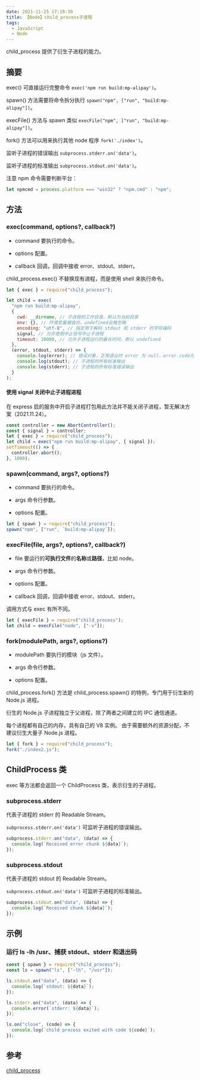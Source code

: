 ```yaml
---
date: 2021-11-25 17:19:30
title: 【Node】child_process子进程
tags:
  - JavaScript
  - Node
---
```


child_process 提供了衍生子进程的能力。

## 摘要

exec() 可直接运行完整命令 `exec('npm run build:mp-alipay')`。

spawn() 方法需要将命令拆分执行 `spawn("npm", ["run", "build:mp-alipay"])`。

execFile() 方法与 spawn 类似 `execFile("npm", ["run", "build:mp-alipay"])`。

fork() 方法可以用来执行其他 node 程序 `fork('./index')`。

监听子进程的错误输出 `subprocess.stderr.on('data')`。

监听子进程的标准输出 `subprocess.stdout.on('data')`。

注意 npm 命令需要判断平台：

```js
let npmcmd = process.platform === "win32" ? "npm.cmd" : "npm";
```

## 方法

### exec(command, options?, callback?)

- command 要执行的命令。

- options 配置。

- callback 回调，回调中接收 error、stdout、stderr。

child_process.exec() 不替换现有进程，而是使用 shell 来执行命令。

```js
let { exec } = require("child_process");

let child = exec(
  "npm run build:mp-alipay",
  {
    cwd: __dirname, // 子进程的工作目录，默认为当前目录
    env: {}, // 环境变量键值对，undefined会被忽略
    encoding: "utf-8", // 指定用于解码 stdout 和 stderr 的字符编码
    signal, // 允许使用中止信号中止子进程
    timeout: 10000, // 允许子进程运行的最长时间，默认 undefined
  },
  (error, stdout, stderr) => {
    console.log(error); // 错误对象，正常退出时 error 为 null，error.code为进程的退出码
    console.log(stdout); // 子进程的所有标准输出
    console.log(stderr); // 子进程的所有标准错误输出
  }
);
```

#### 使用 signal 关闭中止子进程进程

在 express 启的服务中开启子进程打包用此方法并不能关闭子进程，暂无解决方案（2021.11.24）。

```js
const controller = new AbortController();
const { signal } = controller;
let { exec } = require("child_process");
let child = exec("npm run build:mp-alipay", { signal });
setTimeout(() => {
  controller.abort();
}, 1000);
```

### spawn(command, args?, options?)

- command 要执行的命令。

- args 命令行参数。

- options 配置。

```js
let { spawn } = require("child_process");
spawn("npm", ["run", `build:mp-alipay`]);
```

### execFile(file, args?, options?, callback?)

- file 要运行的**可执行文件**的**名称**或**路径**，比如 node。

- args 命令行参数。

- options 配置。

- callback 回调，回调中接收 error、stdout、stderr。

调用方式与 exec 有所不同。

```js
let { execFile } = require("child_process");
let child = execFile("node", ["-v"]);
```

### fork(modulePath, args?, options?)

- modulePath 要执行的模块（js 文件）。

- args 命令行参数。

- options 配置。

child_process.fork() 方法是 child_process.spawn() 的特例，专门用于衍生新的 Node.js 进程。

衍生的 Node.js 子进程独立于父进程，除了两者之间建立的 IPC 通信通道。

每个进程都有自己的内存，具有自己的 V8 实例。 由于需要额外的资源分配，不建议衍生大量子 Node.js 进程。

```js
let { fork } = require("child_process");
fork("./index2.js");
```

## ChildProcess 类

exec 等方法都会返回一个 ChildProcess 类，表示衍生的子进程。

### subprocess.stderr

代表子进程的 stderr 的 Readable Stream。

`subprocess.stderr.on('data')` 可监听子进程的错误输出。

```js
subprocess.stderr.on("data", (data) => {
  console.log(`Received error chunk ${data}`);
});
```

### subprocess.stdout

代表子进程的 stdout 的 Readable Stream。

`subprocess.stdout.on('data')` 可监听子进程的标准输出。

```js
subprocess.stdout.on("data", (data) => {
  console.log(`Received chunk ${data}`);
});
```

## 示例

### 运行 ls -lh /usr、捕获 stdout、stderr 和退出码

```js
const { spawn } = require("child_process");
const ls = spawn("ls", ["-lh", "/usr"]);

ls.stdout.on("data", (data) => {
  console.log(`stdout: ${data}`);
});

ls.stderr.on("data", (data) => {
  console.error(`stderr: ${data}`);
});

ls.on("close", (code) => {
  console.log(`child process exited with code ${code}`);
});
```

## 参考

[child_process](http://nodejs.cn/api/child_process.html)
